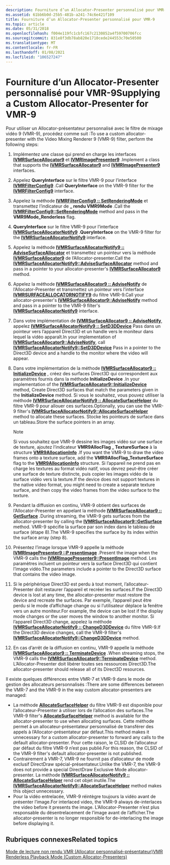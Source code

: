 ```yaml
---
description: Fourniture d’un Allocator-Presenter personnalisé pour VMR-9
ms.assetid: 61bb6b0d-25b5-481b-a241-74c6e421f109
title: Fourniture d’un Allocator-Presenter personnalisé pour VMR-9
ms.topic: article
ms.date: 05/31/2018
ms.openlocfilehash: f004e119fc1cbfc167c2130852a4f59700706fcc
ms.sourcegitcommit: 831e8f3db78ab820e1710cede244553c70e50500
ms.translationtype: MT
ms.contentlocale: fr-FR
ms.lasthandoff: 01/08/2021
ms.locfileid: "106527247"
---
```

# <a name="supplying-a-custom-allocator-presenter-for-vmr-9"></a><span data-ttu-id="17977-103">Fourniture d’un Allocator-Presenter personnalisé pour VMR-9</span><span class="sxs-lookup"><span data-stu-id="17977-103">Supplying a Custom Allocator-Presenter for VMR-9</span></span>

<span data-ttu-id="17977-104">Pour utiliser un Allocator-présentateur personnalisé avec le filtre de mixage vidéo 9 (VMR-9), procédez comme suit :</span><span class="sxs-lookup"><span data-stu-id="17977-104">To use a custom allocator-presenter with the Video Mixing Renderer 9 (VMR-9) filter, perform the following steps:</span></span>

1.  <span data-ttu-id="17977-105">Implémentez une classe qui prend en charge les interfaces [**IVMRSurfaceAllocator9**](/previous-versions/windows/desktop/api/Vmr9/nn-vmr9-ivmrsurfaceallocator9) et [**IVMRImagePresenter9**](/previous-versions/windows/desktop/api/Vmr9/nn-vmr9-ivmrimagepresenter9) .</span><span class="sxs-lookup"><span data-stu-id="17977-105">Implement a class that supports the [**IVMRSurfaceAllocator9**](/previous-versions/windows/desktop/api/Vmr9/nn-vmr9-ivmrsurfaceallocator9) and [**IVMRImagePresenter9**](/previous-versions/windows/desktop/api/Vmr9/nn-vmr9-ivmrimagepresenter9) interfaces.</span></span>
2.  <span data-ttu-id="17977-106">Appelez **QueryInterface** sur le filtre VMR-9 pour l’interface [**IVMRFilterConfig9**](/previous-versions/windows/desktop/api/Vmr9/nn-vmr9-ivmrfilterconfig9) .</span><span class="sxs-lookup"><span data-stu-id="17977-106">Call **QueryInterface** on the VMR-9 filter for the [**IVMRFilterConfig9**](/previous-versions/windows/desktop/api/Vmr9/nn-vmr9-ivmrfilterconfig9) interface.</span></span>
3.  <span data-ttu-id="17977-107">Appelez la méthode [**IVMRFilterConfig9 :: SetRenderingMode**](/previous-versions/windows/desktop/api/Vmr9/nf-vmr9-ivmrfilterconfig9-setrenderingmode) et transmettez l’indicateur de **\_ rendu VMR9Mode** .</span><span class="sxs-lookup"><span data-stu-id="17977-107">Call the [**IVMRFilterConfig9::SetRenderingMode**](/previous-versions/windows/desktop/api/Vmr9/nf-vmr9-ivmrfilterconfig9-setrenderingmode) method and pass in the **VMR9Mode\_Renderless** flag.</span></span>
4.  <span data-ttu-id="17977-108">**QueryInterface** sur le filtre VMR-9 pour l’interface [**IVMRSurfaceAllocatorNotify9**](/previous-versions/windows/desktop/api/Vmr9/nn-vmr9-ivmrsurfaceallocatornotify9) .</span><span class="sxs-lookup"><span data-stu-id="17977-108">**QueryInterface** on the VMR-9 filter for the [**IVMRSurfaceAllocatorNotify9**](/previous-versions/windows/desktop/api/Vmr9/nn-vmr9-ivmrsurfaceallocatornotify9) interface.</span></span>
5.  <span data-ttu-id="17977-109">Appelez la méthode [**IVMRSurfaceAllocatorNotify9 :: AdviseSurfaceAllocator**](/previous-versions/windows/desktop/api/Vmr9/nf-vmr9-ivmrsurfaceallocatornotify9-advisesurfaceallocator) et transmettez un pointeur vers la méthode [**IVMRSurfaceAllocator9**](/previous-versions/windows/desktop/api/Vmr9/nn-vmr9-ivmrsurfaceallocator9) de l’Allocator-presenter.</span><span class="sxs-lookup"><span data-stu-id="17977-109">Call the [**IVMRSurfaceAllocatorNotify9::AdviseSurfaceAllocator**](/previous-versions/windows/desktop/api/Vmr9/nf-vmr9-ivmrsurfaceallocatornotify9-advisesurfaceallocator) method and pass in a pointer to your allocator-presenter's [**IVMRSurfaceAllocator9**](/previous-versions/windows/desktop/api/Vmr9/nn-vmr9-ivmrsurfaceallocator9) method.</span></span>
6.  <span data-ttu-id="17977-110">Appelez la méthode [**IVMRSurfaceAllocator9 :: AdviseNotify**](/previous-versions/windows/desktop/api/Vmr9/nf-vmr9-ivmrsurfaceallocator9-advisenotify) de l’Allocator-Presenter et transmettez un pointeur vers l’interface [**IVMRSURFACEALLOCATORNOTIFY9**](/previous-versions/windows/desktop/api/Vmr9/nn-vmr9-ivmrsurfaceallocatornotify9) du filtre VMR-9.</span><span class="sxs-lookup"><span data-stu-id="17977-110">Call your allocator-presenter's [**IVMRSurfaceAllocator9::AdviseNotify**](/previous-versions/windows/desktop/api/Vmr9/nf-vmr9-ivmrsurfaceallocator9-advisenotify) method and pass in a pointer to the VMR-9 filter's [**IVMRSurfaceAllocatorNotify9**](/previous-versions/windows/desktop/api/Vmr9/nn-vmr9-ivmrsurfaceallocatornotify9) interface.</span></span>
7.  <span data-ttu-id="17977-111">Dans votre implémentation de [**IVMRSurfaceAllocator9 :: AdviseNotify**](/previous-versions/windows/desktop/api/Vmr9/nf-vmr9-ivmrsurfaceallocator9-advisenotify), appelez [**IVMRSurfaceAllocatorNotify9 :: SetD3DDevice**](/previous-versions/windows/desktop/api/Vmr9/nf-vmr9-ivmrsurfaceallocatornotify9-setd3ddevice) Pass dans un pointeur vers l’appareil Direct3D et un handle vers le moniteur dans lequel la vidéo apparaît.</span><span class="sxs-lookup"><span data-stu-id="17977-111">In your implementation of [**IVMRSurfaceAllocator9::AdviseNotify**](/previous-versions/windows/desktop/api/Vmr9/nf-vmr9-ivmrsurfaceallocator9-advisenotify), call [**IVMRSurfaceAllocatorNotify9::SetD3DDevice**](/previous-versions/windows/desktop/api/Vmr9/nf-vmr9-ivmrsurfaceallocatornotify9-setd3ddevice) Pass in a pointer to the Direct3D device and a handle to the monitor where the video will appear.</span></span>
8.  <span data-ttu-id="17977-112">Dans votre implémentation de la méthode [**IVMRSurfaceAllocator9 :: InitializeDevice**](/previous-versions/windows/desktop/api/Vmr9/nf-vmr9-ivmrsurfaceallocator9-initializedevice) , créez des surfaces Direct3D qui correspondent aux paramètres fournis dans la méthode **InitializeDevice** .</span><span class="sxs-lookup"><span data-stu-id="17977-112">In your implementation of the [**IVMRSurfaceAllocator9::InitializeDevice**](/previous-versions/windows/desktop/api/Vmr9/nf-vmr9-ivmrsurfaceallocator9-initializedevice) method, Create Direct3D surfaces that match the parameters given in the **InitializeDevice** method.</span></span> <span data-ttu-id="17977-113">Si vous le souhaitez, vous pouvez utiliser la méthode [**IVMRSurfaceAllocatorNotify9 :: AllocateSurfaceHelper**](/previous-versions/windows/desktop/api/Vmr9/nf-vmr9-ivmrsurfaceallocatornotify9-allocatesurfacehelper) du filtre VMR-9 pour allouer ces surfaces.</span><span class="sxs-lookup"><span data-stu-id="17977-113">Optionally, you can use the VMR-9 filter's [**IVMRSurfaceAllocatorNotify9::AllocateSurfaceHelper**](/previous-versions/windows/desktop/api/Vmr9/nf-vmr9-ivmrsurfaceallocatornotify9-allocatesurfacehelper) method to allocate these surfaces.</span></span> <span data-ttu-id="17977-114">Stocke les pointeurs de surface dans un tableau.</span><span class="sxs-lookup"><span data-stu-id="17977-114">Store the surface pointers in an array.</span></span>
    > [!Note]  
    > <span data-ttu-id="17977-115">Si vous souhaitez que VMR-9 dessine les images vidéo sur une surface de texture, ajoutez l’indicateur **VMR9AllocFlag \_ TextureSurface** à la structure [**VMR9AllocationInfo**](/previous-versions/windows/desktop/api/Vmr9/ns-vmr9-vmr9allocationinfo) .</span><span class="sxs-lookup"><span data-stu-id="17977-115">If you want the VMR-9 to draw the video frames onto a texture surface, add the **VMR9AllocFlag\_TextureSurface** flag to the [**VMR9AllocationInfo**](/previous-versions/windows/desktop/api/Vmr9/ns-vmr9-vmr9allocationinfo) structure.</span></span> <span data-ttu-id="17977-116">Si l’appareil ne prend pas en charge les textures au format vidéo natif, vous devrez peut-être créer une surface de texture distincte, puis copier les images vidéo de la surface vidéo vers la texture.</span><span class="sxs-lookup"><span data-stu-id="17977-116">If the device does not support textures in the native video format, you might need to create a separate texture surface, and then copy the video frames from the video surface to the texture.</span></span>

     

9.  <span data-ttu-id="17977-117">Pendant la diffusion en continu, VMR-9 obtient des surfaces de l’Allocator-Presenter en appelant la méthode [**IVMRSurfaceAllocator9 :: GetSurface**](/previous-versions/windows/desktop/api/Vmr9/nf-vmr9-ivmrsurfaceallocator9-getsurface) .</span><span class="sxs-lookup"><span data-stu-id="17977-117">During streaming, the VMR-9 gets surfaces from the allocator-presenter by calling the [**IVMRSurfaceAllocator9::GetSurface**](/previous-versions/windows/desktop/api/Vmr9/nf-vmr9-ivmrsurfaceallocator9-getsurface) method.</span></span> <span data-ttu-id="17977-118">VMR-9 spécifie la surface par son index dans le tableau de surface (étape 8).</span><span class="sxs-lookup"><span data-stu-id="17977-118">The VMR-9 specifies the surface by its index within the surface array (step 8).</span></span>
10. <span data-ttu-id="17977-119">Présentez l’image lorsque VMR-9 appelle la méthode [**IVMRImagePresenter9 ::P resentimage**](/previous-versions/windows/desktop/api/Vmr9/nf-vmr9-ivmrimagepresenter9-presentimage) .</span><span class="sxs-lookup"><span data-stu-id="17977-119">Present the image when the VMR-9 calls the [**IVMRImagePresenter9::PresentImage**](/previous-versions/windows/desktop/api/Vmr9/nf-vmr9-ivmrimagepresenter9-presentimage) method.</span></span> <span data-ttu-id="17977-120">Les paramètres incluent un pointeur vers la surface Direct3D qui contient l’image vidéo.</span><span class="sxs-lookup"><span data-stu-id="17977-120">The parameters include a pointer to the Direct3D surface that contains the video image.</span></span>
11. <span data-ttu-id="17977-121">Si le périphérique Direct3D est perdu à tout moment, l’allocateur-Presenter doit restaurer l’appareil et recréer les surfaces.</span><span class="sxs-lookup"><span data-stu-id="17977-121">If the Direct3D device is lost at any time, the allocator-presenter must restore the device and recreate the surfaces.</span></span> <span data-ttu-id="17977-122">Par exemple, l’appareil peut être perdu si le mode d’affichage change ou si l’utilisateur déplace la fenêtre vers un autre moniteur.</span><span class="sxs-lookup"><span data-stu-id="17977-122">For example, the device can be lost if the display mode changes or the user moves the window to another monitor.</span></span> <span data-ttu-id="17977-123">Si l’appareil Direct3D change, appelez la méthode [**IVMRSurfaceAllocatorNotify9 :: ChangeD3DDevice**](/previous-versions/windows/desktop/api/Vmr9/nf-vmr9-ivmrsurfaceallocatornotify9-changed3ddevice) du filtre VMR-9.</span><span class="sxs-lookup"><span data-stu-id="17977-123">If the Direct3D device changes, call the VMR-9 filter's [**IVMRSurfaceAllocatorNotify9::ChangeD3DDevice**](/previous-versions/windows/desktop/api/Vmr9/nf-vmr9-ivmrsurfaceallocatornotify9-changed3ddevice) method.</span></span>
12. <span data-ttu-id="17977-124">En cas d’arrêt de la diffusion en continu, VMR-9 appelle la méthode [**IVMRSurfaceAllocator9 :: TerminateDevice**](/previous-versions/windows/desktop/api/Vmr9/nf-vmr9-ivmrsurfaceallocator9-terminatedevice) .</span><span class="sxs-lookup"><span data-stu-id="17977-124">When streaming stops, the VMR-9 calls the [**IVMRSurfaceAllocator9::TerminateDevice**](/previous-versions/windows/desktop/api/Vmr9/nf-vmr9-ivmrsurfaceallocator9-terminatedevice) method.</span></span> <span data-ttu-id="17977-125">L’Allocator-Presenter doit libérer toutes ses ressources Direct3D.</span><span class="sxs-lookup"><span data-stu-id="17977-125">The allocator-presenter should release all of its Direct3D resources.</span></span>

<span data-ttu-id="17977-126">Il existe quelques différences entre VMR-7 et VMR-9 dans le mode de gestion des allocateurs personnalisés :</span><span class="sxs-lookup"><span data-stu-id="17977-126">There are some differences between the VMR-7 and the VMR-9 in the way custom allocator-presenters are managed:</span></span>

-   <span data-ttu-id="17977-127">La méthode [**AllocateSurfaceHelper**](/previous-versions/windows/desktop/api/Vmr9/nf-vmr9-ivmrsurfaceallocatornotify9-allocatesurfacehelper) du filtre VMR-9 est disponible pour l’allocateur-Presenter à utiliser lors de l’allocation des surfaces.</span><span class="sxs-lookup"><span data-stu-id="17977-127">The VMR-9 filter's [**AllocateSurfaceHelper**](/previous-versions/windows/desktop/api/Vmr9/nf-vmr9-ivmrsurfaceallocatornotify9-allocatesurfacehelper) method is available for the allocator-presenter to use when allocating surfaces.</span></span> <span data-ttu-id="17977-128">Cette méthode permet à un allocateur-présentateur personnalisé de transférer des appels à l’Allocator-présentateur par défaut.</span><span class="sxs-lookup"><span data-stu-id="17977-128">This method makes it unnecessary for a custom allocator-presenter to forward any calls to the default allocator-presenter.</span></span> <span data-ttu-id="17977-129">Pour cette raison, le CLSID de l’allocateur par défaut du filtre VMR-9 n’est pas publié.</span><span class="sxs-lookup"><span data-stu-id="17977-129">For this reason, the CLSID of the VMR-9 filter's default allocator-presenter is not published.</span></span>
-   <span data-ttu-id="17977-130">Contrairement à VMR-7, VMR-9 ne fournit pas d’allocateur de mode exclusif DirectDraw spécial-présentateur.</span><span class="sxs-lookup"><span data-stu-id="17977-130">Unlike the VMR-7, the VMR-9 does not provide a special DirectDraw Exclusive Mode allocator-presenter.</span></span> <span data-ttu-id="17977-131">La méthode [**IVMRSurfaceAllocatorNotify9 :: AllocateSurfaceHelper**](/previous-versions/windows/desktop/api/Vmr9/nf-vmr9-ivmrsurfaceallocatornotify9-allocatesurfacehelper) rend cet objet inutile.</span><span class="sxs-lookup"><span data-stu-id="17977-131">The [**IVMRSurfaceAllocatorNotify9::AllocateSurfaceHelper**](/previous-versions/windows/desktop/api/Vmr9/nf-vmr9-ivmrsurfaceallocatornotify9-allocatesurfacehelper) method makes this object unnecessary.</span></span>
-   <span data-ttu-id="17977-132">Pour la vidéo entrelacée, VMR-9 réintègre toujours la vidéo avant de présenter l’image.</span><span class="sxs-lookup"><span data-stu-id="17977-132">For interlaced video, the VMR-9 always de-interlaces the video before it presents the image.</span></span> <span data-ttu-id="17977-133">L’Allocator-Presenter n’est plus responsable du désentrelacement de l’image avant de l’afficher.</span><span class="sxs-lookup"><span data-stu-id="17977-133">The allocator-presenter is no longer responsible for de-interlacing the image before displaying it.</span></span>

## <a name="related-topics"></a><span data-ttu-id="17977-134">Rubriques connexes</span><span class="sxs-lookup"><span data-stu-id="17977-134">Related topics</span></span>

<dl> <dt>

[<span data-ttu-id="17977-135">Mode de lecture non rendu VMR (Allocator personnalisé-présentateur)</span><span class="sxs-lookup"><span data-stu-id="17977-135">VMR Renderless Playback Mode (Custom Allocator-Presenters)</span></span>](vmr-renderless-playback-mode--custom-allocator-presenters.md)
</dt> </dl>

 

 



